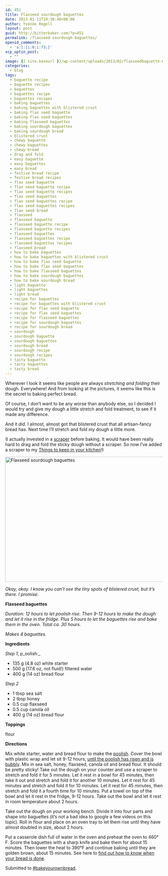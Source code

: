 ```yaml
---
id: 451
title: Flaxseed sourdough baguettes
date: 2013-01-11T19:30:40+00:00
author: Yvonne Rogell
layout: post
guid: http://bitterbaker.com/?p=451
permalink: /flaxseed-sourdough-baguettes/
openid_comments:
  - 'a:1:{i:0;i:73;}'
xcp_optin_post:
  - ""
image: {{ site.baseurl }}/wp-content/uploads/2013/02/flaxseedbaguette-624x414.jpg
categories:
  - blog
tags:
  - baguette recipe
  - baguette recipes
  - baguettes
  - baguettes recipe
  - baguettes recipes
  - baking baguettes
  - baking baguettes with blistered crust
  - baking flax seed baguette
  - baking flax seed baguettes
  - baking flaxseed baguettes
  - baking sourdough baguettes
  - baking sourdough bread
  - blistered crust
  - chewy baguette
  - chewy baguettes
  - chewy bread
  - drag and fold
  - easy baguette
  - easy baguettes
  - easy bread
  - festive bread recipe
  - festive bread recipes
  - flax seed baguette
  - flax seed baguette recipe
  - flax seed baguette recipes
  - flax seed baguettes
  - flax seed baguettes recipe
  - flax seed baguettes recipes
  - flax seed bread
  - flaxseed
  - flaxseed baguette
  - flaxseed baguette recipe
  - flaxseed baguette recipes
  - flaxseed baguettes
  - flaxseed baguettes recipe
  - flaxseed baguettes recipes
  - flaxseed bread
  - how to bake baguettes
  - how to bake baguettes with blistered crust
  - how to bake flax seed baguette
  - how to bake flax seed baguettes
  - how to bake flaxseed baguettes
  - how to bake sourdough baguettes
  - how to bake sourdough bread
  - light baguette
  - light baguettes
  - light bread
  - recipe for baguettes
  - recipe for baguettes with blistered crust
  - recipe for flax seed baguette
  - recipe for flax seed baguettes
  - recipe for flaxseed baguettes
  - recipe for sourdough baguettes
  - recipe for sourdough bread
  - sourdough
  - sourdough baguette
  - sourdough baguettes
  - sourdough bread
  - sourdough recipe
  - sourdough recipes
  - tasty baguette
  - tasty baguettes
  - tasty bread
---
```

Wherever I look it seems like people are always _stretching and folding_ their dough. Everywhere! And from looking at the pictures, it seems like this is the secret to baking perfect bread.

Of course, I don&#8217;t want to be any worse than anybody else, so I decided I would try and give my dough a little stretch and fold treatment, to see if it made any difference.

And it _did_. I almost, almost got that blistered crust that all artisan-fancy bread has. Next time I&#8217;ll stretch and fold my dough a little more.

(I actually invested in a [scraper](https://www.google.com/search?q=bread+scraper&hl=en&tbo=u&source=univ&tbm=shop&sa=X&ei=smXwUJKuIO33igLk-IEw&ved=0CEwQsxg&bav=on.2,or.r_gc.r_pw.r_cp.r_qf.&bvm=bv.1357700187,d.cGE&biw=1272&bih=702&ech=1&psi=smXwUJKuIO33igLk-IEw.1357933121353.3&emsg=NCSR&noj=1&ei=smXwUJKuIO33igLk-IEw) before baking. It would have been really hard to drag and fold the sticky dough without a scraper. So now I’ve added a scraper to my [Things to keep in your kitchen](http://bitterbaker.com/?p=200)!)

<img class="pinthis" title="Flaxseed sourdough baguettes | bitterbaker.com" alt="Flaxseed sourdough baguettes" src="http://bitterbaker.com/images/flaxseedbaguette.jpg" width="600" height="399" />
  
_Okay, okay. I know you can&#8217;t see the tiny spots of blistered crust, but it&#8217;s there. I promise._ 

**Flaxseed baguettes**

_Duration: 12 hours to let poolish rise. Then 9-12 hours to make the dough and let it rise in the fridge. Plus 5 hours to let the baguettes rise and bake them in the oven. Total ca. 30 hours._ 
  
_Makes 4 baguettes._ 

**Ingredients**
  
_Step 1_, p_oolish:_

  * 135 g (4.8 oz) white starter
  * 500 g (17.6 oz, not fluid!) filtered water
  * 400 g (14 oz) bread flour

_Step 2_

  * 1 tbsp sea salt
  * 2 tbsp honey
  * 0.5 cup flaxseed
  * 0.5 cup canola oil
  * 400 g (14 oz) bread flour

**Toppings**
  
flour

**Directions**
  
Mix white starter, water and bread flour to make the [poolish](http://bitterbaker.com/?p=240). Cover the bowl with plastic wrap and let sit 9-12 hours, <a title="What a poolish should look like" href="http://bitterbaker.com/what-a-poolish-should-look-like/" target="_blank">until the poolish has risen and is bubbly</a>. Mix in sea salt, honey, flaxseed, canola oil and bread flour. It should be pretty sticky! Take out the dough on your counter and use a scraper to stretch and fold it for 5 minutes. Let it rest in a bowl for 45 minutes, then take it out and stretch and fold it for another 10 minutes. Let it rest for 45 minutes and stretch and fold it for 10 minutes. Let it rest for 45 minutes, then stretch and fold it a fourth time for 10 minutes. Put a towel on top of the bowl and let it rest in the fridge, 9-12 hours. Take out the bowl and let it rest in room temperature about 2 hours.

Take out the dough on your working bench. Divide it into four parts and shape into baguettes (it&#8217;s not a bad idea to google a few videos on this topic). Roll in flour and place on an oven tray to let them rise until they have almost doubled in size, about 2 hours.

Put a casserole dish full of water in the oven and preheat the oven to 460° F. Score the baguettes with a sharp knife and bake them for about 15 minutes. Then lower the heat to 390°F and continue baking until they are golden brown, about 15 minutes. See here to <a title="Knock, knock. Who can tell me when my bread is done?" href="http://bitterbaker.com/how-to-know-when-the-bread-is-done/" target="_blank">find out how to know when your bread is done</a>.

Submitted to [#bakeyourownbread](http://www.roxanashomebaking.com/bake-your-own-bread/).